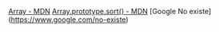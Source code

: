 <!-- [Arreglos](https://curriculum.laboratoria.la/es/topics/javascript/04-arrays) -->
[Array - MDN](https://developer.mozilla.org/es/docs/Web/JavaScript/Reference/Global_Objects/Array/)
[Array.prototype.sort() - MDN](https://developer.mozilla.org/es/docs/Web/JavaScript/Reference/Global_Objects/Array/sort)
[Google No existe] (https://www.google.com/no-existe)
